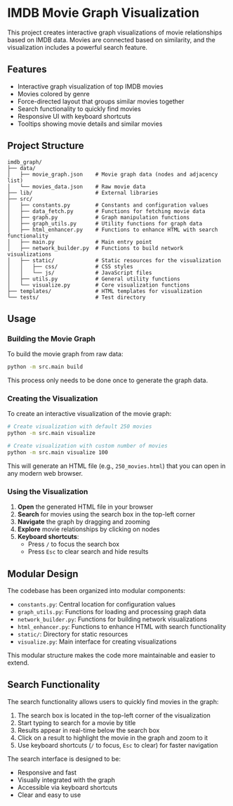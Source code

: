 # IMDB Movie Graph Visualization

This project creates interactive graph visualizations of movie relationships based on IMDB data. Movies are connected based on similarity, and the visualization includes a powerful search feature.

## Features

- Interactive graph visualization of top IMDB movies
- Movies colored by genre
- Force-directed layout that groups similar movies together
- Search functionality to quickly find movies
- Responsive UI with keyboard shortcuts
- Tooltips showing movie details and similar movies

## Project Structure

```text
imdb_graph/
├── data/
│   ├── movie_graph.json    # Movie graph data (nodes and adjacency list)
│   └── movies_data.json    # Raw movie data
├── lib/                    # External libraries
├── src/
│   ├── constants.py        # Constants and configuration values
│   ├── data_fetch.py       # Functions for fetching movie data
│   ├── graph.py            # Graph manipulation functions
│   ├── graph_utils.py      # Utility functions for graph data
│   ├── html_enhancer.py    # Functions to enhance HTML with search functionality
│   ├── main.py             # Main entry point
│   ├── network_builder.py  # Functions to build network visualizations
│   ├── static/             # Static resources for the visualization
│   │   ├── css/            # CSS styles
│   │   └── js/             # JavaScript files
│   ├── utils.py            # General utility functions
│   └── visualize.py        # Core visualization functions
├── templates/              # HTML templates for visualization
└── tests/                  # Test directory
```

## Usage

### Building the Movie Graph

To build the movie graph from raw data:

```bash
python -m src.main build
```

This process only needs to be done once to generate the graph data.

### Creating the Visualization

To create an interactive visualization of the movie graph:

```bash
# Create visualization with default 250 movies
python -m src.main visualize

# Create visualization with custom number of movies
python -m src.main visualize 100
```

This will generate an HTML file (e.g., `250_movies.html`) that you can open in any modern web browser.

### Using the Visualization

1. **Open** the generated HTML file in your browser
2. **Search** for movies using the search box in the top-left corner
3. **Navigate** the graph by dragging and zooming
4. **Explore** movie relationships by clicking on nodes
5. **Keyboard shortcuts**:
   - Press `/` to focus the search box
   - Press `Esc` to clear search and hide results

## Modular Design

The codebase has been organized into modular components:

- `constants.py`: Central location for configuration values
- `graph_utils.py`: Functions for loading and processing graph data
- `network_builder.py`: Functions for building network visualizations
- `html_enhancer.py`: Functions to enhance HTML with search functionality
- `static/`: Directory for static resources
- `visualize.py`: Main interface for creating visualizations

This modular structure makes the code more maintainable and easier to extend.

## Search Functionality

The search functionality allows users to quickly find movies in the graph:

1. The search box is located in the top-left corner of the visualization
2. Start typing to search for a movie by title
3. Results appear in real-time below the search box
4. Click on a result to highlight the movie in the graph and zoom to it
5. Use keyboard shortcuts (`/` to focus, `Esc` to clear) for faster navigation

The search interface is designed to be:

- Responsive and fast
- Visually integrated with the graph
- Accessible via keyboard shortcuts
- Clear and easy to use
